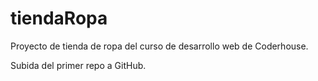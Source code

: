 # tiendaRopa
Proyecto de tienda de ropa del curso de desarrollo web de Coderhouse.


Subida del primer repo a GitHub.
